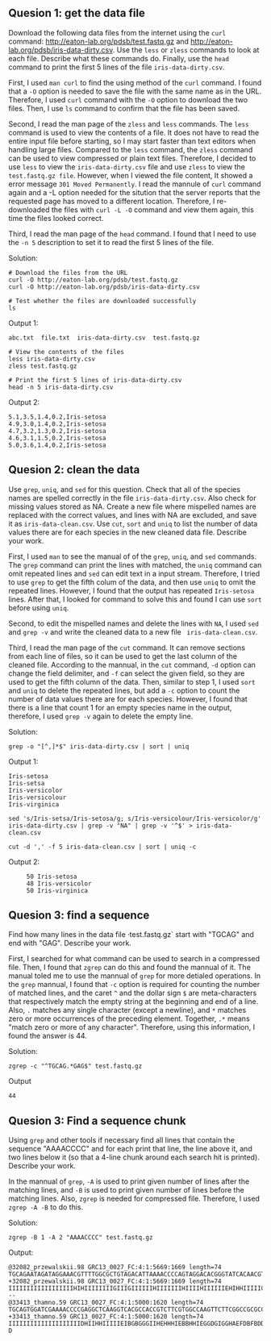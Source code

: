 ## Quesion 1: get the data file
Download the following data files from the internet using the `curl` command: http://eaton-lab.org/pdsb/test.fastq.gz and http://eaton-lab.org/pdsb/iris-data-dirty.csv. Use the `less` or `zless` commands to look at each file. Describe what these commands do. Finally, use the `head` command to print the first 5 lines of the file `iris-data-dirty.csv`.

First, I used `man curl` to find the using method of the `curl` command. I found that a `-O` option is needed to save the file with the same name as in the URL. Therefore, I used `curl` command with the `-O` option to download the two files. Then, I use `ls` command to confirm that the file has been saved.

Second, I read the man page of the `zless` and `less` commands. The `less` command is used to view the contents of a file. It does not have to read the entire input file before starting, so I may start faster than text editors when handling large files. Compared to the `less` command, the `zless` command can be used to view compressed or plain text files. Therefore, I decided to use `less` to view the `iris-data-dirty.csv` file and use `zless` to view the `test.fastq.gz file`. However, when I viewed the file content, It showed a error message `301 Moved Permanently`. I read the mannule of `curl` command again and a -L option needed for the sitution that the server reports that the requested page has moved to a different location. Therefore, I re-downloaded the files with `curl -L -O` command and view them again, this time the files looked correct.

Third, I read the man page of the `head` command. I found that I need to use the `-n 5` description to set it to read the first 5 lines of the file. 

Solution:
```
# Download the files from the URL
curl -O http://eaton-lab.org/pdsb/test.fastq.gz 
curl -O http://eaton-lab.org/pdsb/iris-data-dirty.csv

# Test whether the files are downloaded successfully
ls
```
Output 1:
```
abc.txt  file.txt  iris-data-dirty.csv  test.fastq.gz
```


```
# View the contents of the files
less iris-data-dirty.csv
zless test.fastq.gz

# Print the first 5 lines of iris-data-dirty.csv
head -n 5 iris-data-dirty.csv
```
Output 2:
```
5.1,3.5,1.4,0.2,Iris-setosa
4.9,3.0,1.4,0.2,Iris-setosa
4.7,3.2,1.3,0.2,Iris-setosa
4.6,3.1,1.5,0.2,Iris-setosa
5.0,3.6,1.4,0.2,Iris-setosa
```

## Quesion 2: clean the data
Use `grep`, `uniq`, and `sed` for this question. Check that all of the species names are spelled correctly in the file `iris-data-dirty.csv`. Also check for missing values stored as NA. Create a new file where mispelled names are replaced with the correct values, and lines with NA are excluded, and save it as `iris-data-clean.csv`. Use `cut`, `sort` and `uniq` to list the number of data values there are for each species in the new cleaned data file. Describe your work.

First, I used `man` to see the manual of of the `grep`, `uniq`, and `sed` commands. The `grep` command can print the lines with matched, the `uniq` command can omit repeated lines and `sed` can edit text in a input stream. Therefore, I tried to use `grep` to get the fifth colum of the data, and then use `uniq` to omit the repeated lines. However, I found that the output has repeated `Iris-setosa` lines. After that, I looked for command to solve this and found I can use `sort` before using `uniq`. 

Second, to edit the mispelled names and delete the lines with `NA`, I used `sed` and `grep -v` and write the cleaned data to a new file ` iris-data-clean.csv`.

Third, I read the man page of the `cut` command. It can remove sections from each line of files, so it can be used to get the last column of the cleaned file. According to the mannual, in the `cut` command, `-d` option can change the field delimiter, and `-f` can select the given field, so they are used to get the fifth column of the data. Then, similar to step 1, I used `sort` and `uniq` to delete the repeated lines, but add a `-c` option to count the number of data values there are for each species. However, I found that there is a line that count 1 for an empty species name in the output, therefore, I used `grep -v` again to delete the empty line.

Solution:
```
grep -o "[^,]*$" iris-data-dirty.csv | sort | uniq
```
Output 1:
```
Iris-setosa
Iris-setsa
Iris-versicolor
Iris-versicolour
Iris-virginica
```

```
sed 's/Iris-setsa/Iris-setosa/g; s/Iris-versicolour/Iris-versicolor/g' iris-data-dirty.csv | grep -v "NA" | grep -v '^$' > iris-data-clean.csv

cut -d ',' -f 5 iris-data-clean.csv | sort | uniq -c
```
Output 2:
```
     50 Iris-setosa
     48 Iris-versicolor
     50 Iris-virginica
```



## Quesion 3: find a sequence
Find how many lines in the data file ·test.fastq.gz` start with "TGCAG" and end with "GAG". Describe your work.

First, I searched for what command can be used to search in a compressed file. Then, I found that `zgrep` can do this and found the mannual of it. The manual toled me to use the mannual of `grep` for more detialed operations. In the `grep` mannual, I found that `-c` option is required for counting the number of matched lines, and the  caret ` ^ ` and  the  dollar sign `$` are meta-characters that respectively match the empty string at the beginning and end of a line. Also, `.` matches any single character (except a newline), and `*` matches zero or more occurrences of the preceding element. Together, `.*` means "match zero or more of any character". Therefore, using this information, I found the answer is 44.

Solution:

```
zgrep -c "^TGCAG.*GAG$" test.fastq.gz
```
Output
```
44
```

## Quesion 3: Find a sequence chunk
Using `grep` and other tools if necessary find all lines that contain the sequence "AAAACCCC" and for each print that line, the line above it, and two lines below it (so that a 4-line chunk around each search hit is printed). Describe your work.

In the mannual of `grep`, `-A` is used to print given number of lines after the matching lines, and `-B` is used to print given number of lines before the matching lines. Also, `zgrep` is needed for compressed file. Therefore, I used `zgrep -A -B` to do this.

Solution:
```
zgrep -B 1 -A 2 "AAAACCCC" test.fastq.gz
```
Output:
```
@32082_przewalskii.98 GRC13_0027_FC:4:1:5669:1669 length=74
TGCAGAATAGATAGGAAACGTTTTGGCGCTGTAGACATTAAAACCCCAGTAGGACACGGGTATCACAACGTACA
+32082_przewalskii.98 GRC13_0027_FC:4:1:5669:1669 length=74
IIIIIIIIIIIIIIIIIIHIHIIIIIIIIGIIIGIIIIIIHIIIIIIIHIIIIHIIIIIIEHIHHIIIIICIHI
--
@33413_thamno.59 GRC13_0027_FC:4:1:5000:1620 length=74
TGCAGTGGATCGAAAACCCCGAGGCTCAAGGTCACGCCACCGTCTTCGTGGCCAAGTTCTTCGGCCGCGCCGGC
+33413_thamno.59 GRC13_0027_FC:4:1:5000:1620 length=74
IIIIIIIIIIIIIIIIIIIIDHIIHHIIIIIEIBGBGGGIIHEHHHIEBBHHIEGGDGIGGHAEFDBFBDDB?D
```
